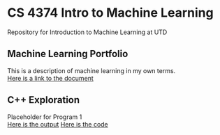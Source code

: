 # CS 4374 Intro to Machine Learning
Repository for Introduction to Machine Learning at UTD

## Machine Learning Portfolio
This is a description of machine learning in my own terms.  
[Here is a link to the document](https://github.com/SerratedGraph77/CS-4374-Intro-to-Machine-Learning/blob/main/Machine%20Learning%20Portfolio.pdf)

## C++ Exploration
Placeholder for Program 1  
[Here is the output](https://github.com/SerratedGraph77/CS-4374-Intro-to-Machine-Learning/blob/main/Data%20Exploration.pdf)
[Here is the code](https://github.com/SerratedGraph77/CS-4374-Intro-to-Machine-Learning/blob/main/DataExploration.cpp)
